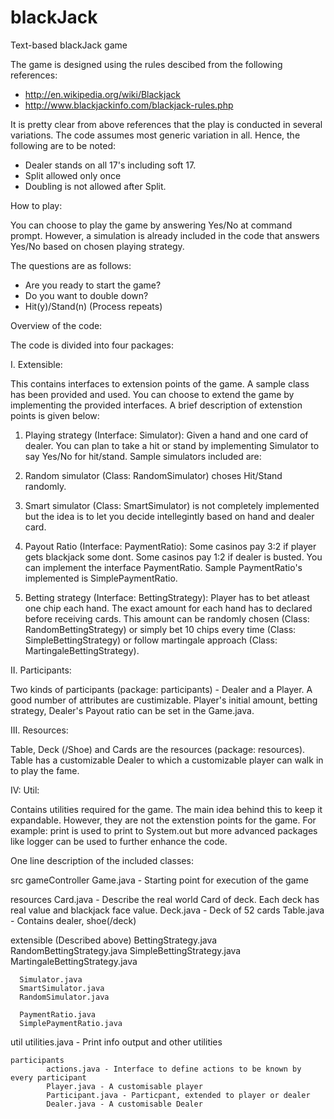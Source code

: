 blackJack
=========

Text-based blackJack game

The game is designed using the rules descibed from the following references:

  * http://en.wikipedia.org/wiki/Blackjack
  * http://www.blackjackinfo.com/blackjack-rules.php

It is pretty clear from above references that the play is conducted in several variations. The code assumes most generic variation in all. Hence, the following are to be noted:

- Dealer stands on all 17's including soft 17.
- Split allowed only once
- Doubling is not allowed after Split.

How to play:

You can choose to play the game by answering Yes/No at command prompt. However, a simulation is already included in the code that answers Yes/No based on chosen playing strategy.

The questions are as follows:
-  Are you ready to start the game?
-  Do you want to double down?
-  Hit(y)/Stand(n)
(Process repeats)


Overview of the code:

The code is divided into four packages:

I. Extensible: 

This contains  interfaces to extension points of the game. A sample class has been provided and used. You can choose to extend the game by implementing the provided interfaces. A brief description of extenstion points is given below:

1. Playing strategy (Interface: Simulator): Given a hand and one card of dealer. You can plan to take a hit or stand by implementing Simulator to say Yes/No for hit/stand. 
Sample simulators included are: 

  1. Random simulator (Class: RandomSimulator) choses Hit/Stand randomly.  
  2. Smart simulator (Class: SmartSimulator) is not completely implemented but the idea is to let you decide intellegintly based on hand and dealer card.

2. Payout Ratio (Interface: PaymentRatio): Some casinos pay 3:2 if player gets blackjack some dont. Some casinos pay 1:2 if dealer is busted. You can implement the interface PaymentRatio. Sample PaymentRatio's implemented is SimplePaymentRatio.

3. Betting strategy (Interface: BettingStrategy): Player has to bet atleast one chip each hand. The exact amount for each hand has to declared before receiving cards. This amount can be randomly chosen (Class: RandomBettingStrategy) or simply bet 10 chips every time (Class: SimpleBettingStrategy) or follow martingale approach (Class: MartingaleBettingStrategy).
				

II. Participants:

Two kinds of participants (package: participants) - Dealer and a Player. A good number of attributes are custimizable. Player's initial amount, betting strategy, Dealer's Payout ratio can be set in the Game.java.


III. Resources: 

Table, Deck (/Shoe) and Cards are the resources (package: resources). Table has a customizable Dealer to which a customizable player can walk in to play the fame.


IV: Util:

Contains utilities required for the game. The main idea behind this to keep it expandable. However, they are not the extenstion points for the game. For example: print is used to print to System.out but more advanced packages like logger can be used to further enhance the code.

One line description of the included classes:

src
  gameController 
			Game.java  - Starting point for execution of the game
			
  resources 
			Card.java  - Describe the real world Card of deck. Each deck has real value and blackjack face value.
			Deck.java  - Deck of 52 cards
			Table.java - Contains dealer, shoe(/deck)
			
  extensible (Described above)
			BettingStrategy.java 
			RandomBettingStrategy.java 
			SimpleBettingStrategy.java 
      MartingaleBettingStrategy.java 
      
      Simulator.java 
      SmartSimulator.java 
      RandomSimulator.java 
      
      PaymentRatio.java 
      SimplePaymentRatio.java 
      
  util 
			utilities.java - Print info output and other utilities
			
	participants 
			actions.java - Interface to define actions to be known by every participant
			Player.java - A customisable player
			Participant.java - Particpant, extended to player or dealer
			Dealer.java - A customisable Dealer 
